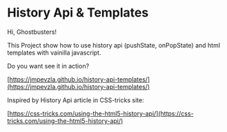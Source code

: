# History Api & Templates

Hi, Ghostbusters!

This Project show how to use history api (pushState, onPopState) and html templates with vainilla javascript.

Do you want see it in action? 

[https://jmpevzla.github.io/history-api-templates/](https://jmpevzla.github.io/history-api-templates/)

Inspired by History Api article in CSS-tricks site: 

[https://css-tricks.com/using-the-html5-history-api/](https://css-tricks.com/using-the-html5-history-api/)

